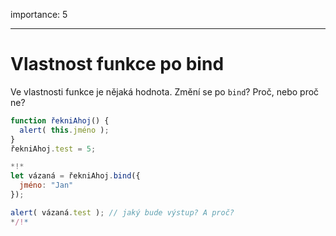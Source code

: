 importance: 5

---

# Vlastnost funkce po bind

Ve vlastnosti funkce je nějaká hodnota. Změní se po `bind`? Proč, nebo proč ne?

```js run
function řekniAhoj() {
  alert( this.jméno );
}
řekniAhoj.test = 5;

*!*
let vázaná = řekniAhoj.bind({
  jméno: "Jan"
});

alert( vázaná.test ); // jaký bude výstup? A proč?
*/!*
```

